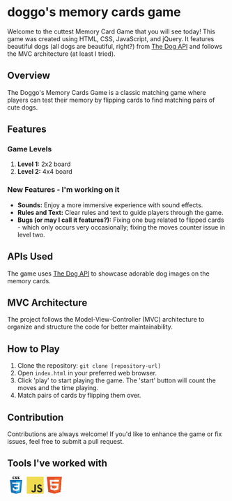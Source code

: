 # doggo's memory cards game

Welcome to the cuttest Memory Card Game that you will see today! This game was created using HTML, CSS, JavaScript, and jQuery. It features beautiful dogs (all dogs are beautiful, right?) from [The Dog API](https://www.thedogapi.com/) and follows the MVC architecture (at least I tried).

## Overview

The Doggo's Memory Cards Game is a classic matching game where players can test their memory by flipping cards to find matching pairs of cute dogs.

## Features

### Game Levels

1. **Level 1:** 2x2 board
2. **Level 2:** 4x4 board

### New Features - I'm working on it 

- **Sounds:** Enjoy a more immersive experience with sound effects.
- **Rules and Text:** Clear rules and text to guide players through the game.
- **Bugs (or may I call it features?):** Fixing one bug related to flipped cards - which only occurs very occasionally; fixing the moves counter issue in level two.

## APIs Used

The game uses [The Dog API](https://www.thedogapi.com/) to showcase adorable dog images on the memory cards.

## MVC Architecture

The project follows the Model-View-Controller (MVC) architecture to organize and structure the code for better maintainability.

## How to Play

1. Clone the repository: `git clone [repository-url]`
2. Open `index.html` in your preferred web browser.
3. Click 'play' to start playing the game. The 'start' button will count the moves and the time playing. 
4. Match pairs of cards by flipping them over.

## Contribution

Contributions are always welcome! If you'd like to enhance the game or fix issues, feel free to submit a pull request. 

## Tools I've worked with
<p align= left>
<img src="https://raw.githubusercontent.com/devicons/devicon/master/icons/css3/css3-original-wordmark.svg" alt="css3" width="40" height="40" />
<img src="https://raw.githubusercontent.com/devicons/devicon/master/icons/javascript/javascript-original.svg" alt="javascript" width="40" height="40" />
<img src="https://raw.githubusercontent.com/devicons/devicon/master/icons/html5/html5-original.svg" alt="html5" width="40" height="40" />
</p>

